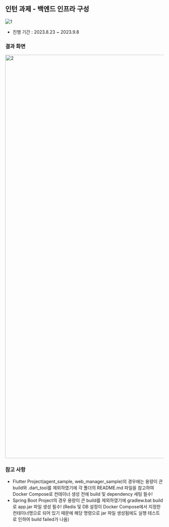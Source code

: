 <h2>인턴 과제 - 백엔드 인프라 구성</h2>

![1](https://github.com/anydevil0812/backend-assignment/assets/109947297/3e465702-715b-4fb7-8bdf-eeff2c432d96)
- 진행 기간 : 2023.8.23 ~ 2023.9.8
### 결과 화면
<img width="1280" alt="2" src="https://github.com/anydevil0812/backend_assignment/assets/109947297/991095f0-2a72-4bc4-b7a8-8cec32327573">

### 참고 사항
- Flutter Project(agent_sample, web_manager_sample)의 경우에는 용량이 큰 build와 .dart_tool를 제외하였기에 각 폴더의 README.md 파일을 참고하여 Docker Compose로 컨테이너 생성 전에 build 및 dependency 세팅 필수!
- Spring Boot Project의 경우 용량이 큰 build를 제외하였기에 gradlew.bat build로 app.jar 파일 생성 필수! (Redis 및 DB 설정이 Docker Compose에서 지정한 컨테이너명으로 되어 있기 때문에 해당 명령으로 jar 파일 생성됨에도 실행 테스트로 인하여 build failed가 나옴)
